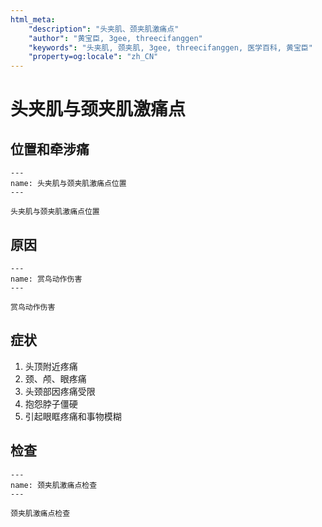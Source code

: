 ```yaml
---
html_meta:
    "description": "头夹肌、颈夹肌激痛点"
    "author": "黄宝臣, 3gee, threecifanggen"
    "keywords": "头夹肌, 颈夹肌, 3gee, threecifanggen, 医学百科, 黄宝臣"
    "property=og:locale": "zh_CN"
---
```

# 头夹肌与颈夹肌激痛点

## 位置和牵涉痛

```{figure} assets/img/2022-01-21-11-46-44.png
---
name: 头夹肌与颈夹肌激痛点位置
---

头夹肌与颈夹肌激痛点位置
```

## 原因

```{figure} assets/img/2022-01-21-11-47-39.png
---
name: 赏鸟动作伤害
---

赏鸟动作伤害
```

## 症状

1. 头顶附近疼痛
2. 颈、颅、眼疼痛
3. 头颈部因疼痛受限
4. 抱怨脖子僵硬
5. 引起眼眶疼痛和事物模糊


## 检查

```{figure} assets/img/2022-01-21-11-48-13.png
---
name: 颈夹肌激痛点检查
---

颈夹肌激痛点检查
```
